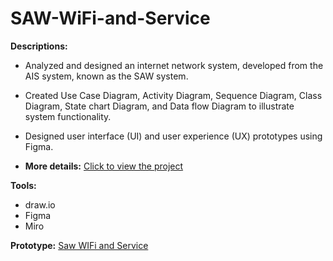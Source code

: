 # SAW-WiFi-and-Service

**Descriptions:**

- Analyzed and designed an internet network system, developed from the AIS system, known as the SAW system. 
- Created Use Case Diagram, Activity Diagram, Sequence Diagram, Class Diagram, State chart Diagram, and Data flow Diagram to illustrate system functionality.
- Designed user interface (UI) and user experience (UX) prototypes using Figma.
  
- **More details:** [Click to view the project](SAW-WIFI-AND-SERVICE.pdf)

**Tools:** 
- draw.io
- Figma
- Miro

**Prototype:** [Saw WIFi and Service](https://www.figma.com/proto/pfNwZN8KuMhVvxrj4HOS8a/SAW?node-id=0-1&t=fuD0OzcxK1hruhr6-1)
